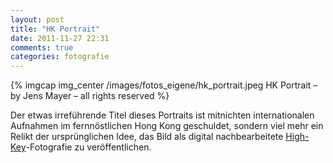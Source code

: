 ```yaml
---
layout: post
title: "HK Portrait"
date: 2011-11-27 22:31
comments: true
categories: fotografie 
---
```


{% imgcap img_center /images/fotos_eigene/hk_portrait.jpeg HK Portrait – by Jens Mayer – all rights reserved %}

Der etwas irreführende Titel dieses Portraits ist mitnichten internationalen Aufnahmen im fernnöstlichen Hong Kong geschuldet, sondern viel mehr ein Relikt der ursprünglichen Idee, das Bild als digital nachbearbeitete [High-Key](http://de.wikipedia.org/wiki/High-key-Fotografie "Wikipedia: High-Key-Fotografie")-Fotografie zu veröffentlichen. 
